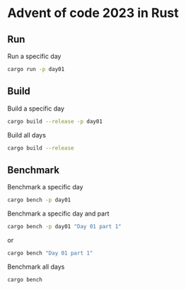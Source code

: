 # Advent of code 2023 in Rust

## Run

Run a specific day

```sh
cargo run -p day01
```

## Build

Build a specific day

```sh
cargo build --release -p day01
```

Build all days

```sh
cargo build --release
```

## Benchmark

Benchmark a specific day

```sh
cargo bench -p day01
```

Benchmark a specific day and part

```sh
cargo bench -p day01 "Day 01 part 1"
```

or

```sh
cargo bench "Day 01 part 1"
```

Benchmark all days

```sh
cargo bench
```
